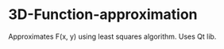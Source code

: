 3D-Function-approximation
=========================

Approximates F(x, y) using least squares algorithm. Uses Qt lib.